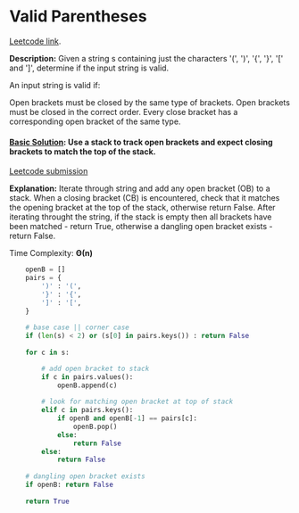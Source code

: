 # Valid Parentheses

[Leetcode link](https://leetcode.com/problems/valid-parentheses/).

**Description:** Given a string s containing just the characters '(', ')', '{', '}', '[' and ']', determine if the input string is valid.

An input string is valid if:

Open brackets must be closed by the same type of brackets.
Open brackets must be closed in the correct order.
Every close bracket has a corresponding open bracket of the same type.

#### [Basic Solution](/strings/validParantheses/solution.py): Use a stack to track open brackets and expect closing brackets to match the top of the stack.

[Leetcode submission](https://leetcode.com/submissions/detail/1097329369/)

**Explanation:** Iterate through string and add any open bracket (OB) to a stack. When a closing bracket (CB) is encountered, check that it matches the opening bracket at the top of the stack, otherwise return False. After iterating throught the string, if the stack is empty then all brackets have been matched - return True, otherwise a dangling open bracket exists - return False.

Time Complexity: **Θ(n)**

```python
    openB = []
    pairs = {
        ')' : '(',
        '}' : '{',
        ']' : '[',
    }
    
    # base case || corner case
    if (len(s) < 2) or (s[0] in pairs.keys()) : return False
    
    for c in s:

        # add open bracket to stack
        if c in pairs.values():
            openB.append(c)
        
        # look for matching open bracket at top of stack
        elif c in pairs.keys():
            if openB and openB[-1] == pairs[c]:
                openB.pop()
            else:
                return False
        else:
            return False
        
    # dangling open bracket exists
    if openB: return False
    
    return True
```
